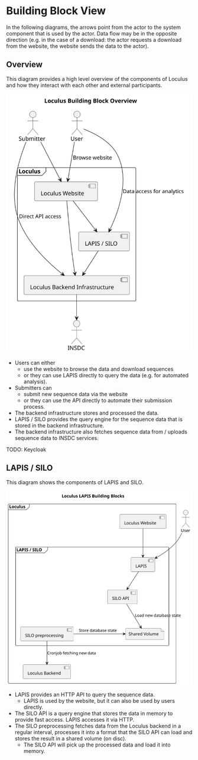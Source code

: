 # Building Block View

In the following diagrams, the arrows point from the actor to the system component that is used by the actor.
Data flow may be in the opposite direction
(e.g. in the case of a download: the actor requests a download from the website, the website sends the data to the
actor).

## Overview

This diagram provides a high level overview of the components of Loculus
and how they interact with each other and external participants.

![Building Block View](plantuml/05_level_1.svg)

* Users can either
    * use the website to browse the data and download sequences
    * or they can use LAPIS directly to query the data (e.g. for automated analysis).
* Submitters can 
  * submit new sequence data via the website
  * or they can use the API directly to automate their submission process.
* The backend infrastructure stores and processed the data.
* LAPIS / SILO provides the query engine for the sequence data that is stored in the backend infrastructure.
* The backend infrastructure also fetches sequence data from / uploads sequence data to INSDC services.

TODO: Keycloak

## LAPIS / SILO

This diagram shows the components of LAPIS and SILO.

![LAPIS / SILO](plantuml/05_level_2_lapis.svg)

* LAPIS provides an HTTP API to query the sequence data.
  * LAPIS is used by the website, but it can also be used by users directly. 
* The SILO API is a query engine that stores the data in memory to provide fast access.
  LAPIS accesses it via HTTP. 
* The SILO preprocessing fetches data from the Loculus backend in a regular interval,
  processes it into a format that the SILO API can load and stores the result in a shared volume (on disc).
  * The SILO API will pick up the processed data and load it into memory.
